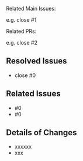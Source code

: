 
Related Main Issues:

e.g. close #1

Related PRs:

e.g. close #2

## Resolved Issues
- close #0

## Related Issues
- #0
- #0

## Details of Changes
- xxxxxx
- xxx
